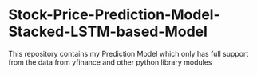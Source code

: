 # Stock-Price-Prediction-Model-Stacked-LSTM-based-Model
This repository contains my Prediction Model which only has full support from the data from yfinance and other python library modules
